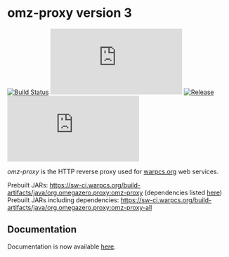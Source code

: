 # omz-proxy version 3

[![Build Status](https://sw-ci.warpcs.org/api/badges/omegazero/omz-proxy3/status.svg)](https://sw-ci.warpcs.org/omegazero/omz-proxy3)
[![Documentation Build Status](https://docs.warpcs.org/ci/gen/badge.php?owner=omegazero&repo=omz-proxy3)](https://docs.warpcs.org/ci/#/repos/omegazero/omz-proxy3)
[![Release](https://api.warpcs.org/v1/git/getrepobadge?author=omegazero&repository=omz-proxy3&metric=release&color=09b&width=100)](https://sw-vc.warpcs.org/omegazero/omz-proxy3/releases)
[![Docs](https://docs.warpcs.org/api/badge.php?owner=omegazero&repo=omz-proxy3)](https://docs.warpcs.org/d/omegazero/omz-proxy3/)

*omz-proxy* is the HTTP reverse proxy used for [warpcs.org](https://warpcs.org/) web services.

Prebuilt JARs: <https://sw-ci.warpcs.org/build-artifacts/java/org.omegazero.proxy:omz-proxy> (dependencies listed [here](https://docs.warpcs.org/d/omegazero/omz-proxy3/Installation))\
Prebuilt JARs including dependencies: <https://sw-ci.warpcs.org/build-artifacts/java/org.omegazero.proxy:omz-proxy-all>

## Documentation

Documentation is now available [here](https://docs.warpcs.org/d/omegazero/omz-proxy3/).

